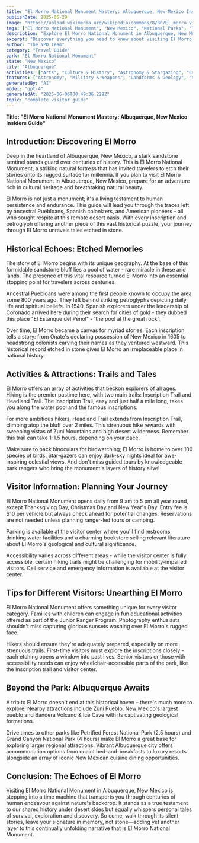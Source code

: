 ```yaml
---
title: "El Morro National Monument Mastery: Albuquerque, New Mexico Insiders Guide"
publishDate: 2025-05-29
image: "https://upload.wikimedia.org/wikipedia/commons/8/80/El_morro_view.JPG"
tags: ["El Morro National Monument", "New Mexico", "National Parks", "Travel Guide", "Albuquerque", "Outdoor Recreation", "Family Travel", "Adventure"]
description: "Explore El Morro National Monument in Albuquerque, New Mexico with our comprehensive visitor guide featuring activities, tips, and local insights."
excerpt: "Discover everything you need to know about visiting El Morro National Monument in Albuquerque, New Mexico."
author: "The NPD Team"
category: "Travel Guide"
park: "El Morro National Monument"
state: "New Mexico"
city: "Albuquerque"
activities: ["Arts", "Culture & History", "Astronomy & Stargazing", "Camping", "Educational Activities", "Guided & Self-Guided Tours", "Hiking & Trekking", "Wildlife Viewing"]
features: ["Astronomy", "Military & Weapons", "Landforms & Geology", "Science", "Innovation & Industry", "Wildlife & Conservation", "Art", "Music & Literature", "Transportation", "People & Identity", "Cultural Heritage & Society", "Natural Features & Ecosystems"]
generatedBy: "AI"
model: "gpt-4"
generatedAt: "2025-06-06T00:49:36.229Z"
topic: "complete visitor guide"
---
```


**Title: "El Morro National Monument Mastery: Albuquerque, New Mexico Insiders Guide"**

## Introduction: Discovering El Morro 
Deep in the heartland of Albuquerque, New Mexico, a stark sandstone sentinel stands guard over centuries of history. This is El Morro National Monument, a striking natural fortress that has invited travelers to etch their stories onto its rugged surface for millennia. If you plan to visit El Morro National Monument in Albuquerque, New Mexico, prepare for an adventure rich in cultural heritage and breathtaking natural beauty.

El Morro is not just a monument; it's a living testament to human persistence and endurance. This guide will lead you through the traces left by ancestral Puebloans, Spanish colonizers, and American pioneers – all who sought respite at this remote desert oasis. With every inscription and petroglyph offering another piece of this vast historical puzzle, your journey through El Morro unravels tales etched in stone.

## Historical Echoes: Etched Memories
The story of El Morro begins with its unique geography. At the base of this formidable sandstone bluff lies a pool of water - rare miracle in these arid lands. The presence of this vital resource turned El Morro into an essential stopping point for travelers across centuries.

Ancestral Puebloans were among the first people known to occupy the area some 800 years ago. They left behind striking petroglyphs depicting daily life and spiritual beliefs. In 1540, Spanish explorers under the leadership of Coronado arrived here during their search for cities of gold - they dubbed this place "El Estanque del Penol" - 'the pool at the great rock'.

Over time, El Morro became a canvas for myriad stories. Each inscription tells a story: from Onate's declaring possession of New Mexico in 1605 to headstrong colonists carving their names as they ventured westward. This historical record etched in stone gives El Morro an irreplaceable place in national history.

## Activities & Attractions: Trails and Tales
El Morro offers an array of activities that beckon explorers of all ages. Hiking is the premier pastime here, with two main trails: Inscription Trail and Headland Trail. The Inscription Trail, easy and just half a mile long, takes you along the water pool and the famous inscriptions.

For more ambitious hikers, Headland Trail extends from Inscription Trail, climbing atop the bluff over 2 miles. This strenuous hike rewards with sweeping vistas of Zuni Mountains and high desert wilderness. Remember this trail can take 1-1.5 hours, depending on your pace.

Make sure to pack binoculars for birdwatching; El Morro is home to over 100 species of birds. Star-gazers can enjoy dark-sky nights ideal for awe-inspiring celestial views. And don't miss guided tours by knowledgeable park rangers who bring the monument's layers of history alive!

## Visitor Information: Planning Your Journey
El Morro National Monument opens daily from 9 am to 5 pm all year round, except Thanksgiving Day, Christmas Day and New Year's Day. Entry fee is $10 per vehicle but always check ahead for potential changes. Reservations are not needed unless planning ranger-led tours or camping.

Parking is available at the visitor center where you'll find restrooms, drinking water facilities and a charming bookstore selling relevant literature about El Morro's geological and cultural significance.

Accessibility varies across different areas - while the visitor center is fully accessible, certain hiking trails might be challenging for mobility-impaired visitors. Cell service and emergency information is available at the visitor center.

## Tips for Different Visitors: Unearthing El Morro
El Morro National Monument offers something unique for every visitor category. Families with children can engage in fun educational activities offered as part of the Junior Ranger Program. Photography enthusiasts shouldn't miss capturing glorious sunsets washing over El Morro's rugged face.

Hikers should ensure they're adequately prepared, especially on more strenuous trails. First-time visitors must explore the inscriptions closely - each etching opens a window into past lives. Senior visitors or those with accessibility needs can enjoy wheelchair-accessible parts of the park, like the Inscription trail and visitor center.

## Beyond the Park: Albuquerque Awaits
A trip to El Morro doesn't end at this historical haven – there's much more to explore. Nearby attractions include Zuni Pueblo, New Mexico's largest pueblo and Bandera Volcano & Ice Cave with its captivating geological formations.

Drive times to other parks like Petrified Forest National Park (2.5 hours) and Grand Canyon National Park (4 hours) make El Morro a great base for exploring larger regional attractions. Vibrant Albuquerque city offers accommodation options from quaint bed-and-breakfasts to luxury resorts alongside an array of iconic New Mexican cuisine dining opportunities.

## Conclusion: The Echoes of El Morro
Visiting El Morro National Monument in Albuquerque, New Mexico is stepping into a time machine that transports you through centuries of human endeavour against nature's backdrop. It stands as a true testament to our shared history under desert skies but equally whispers personal tales of survival, exploration and discovery. So come, walk through its silent stories, leave your signature in memory, not stone—adding yet another layer to this continually unfolding narrative that is El Morro National Monument.